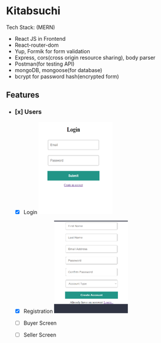 # Kitabsuchi 
Tech Stack:
(MERN)
- React JS in Frontend
- React-router-dom
- Yup, Formik for form validation
- Express, cors(cross origin resource sharing), body parser
- Postman(for testing API)
- mongoDB, mongoose(for database)
- bcrypt for password hash(encrypted form)

## Features

-  ### [x] Users
    - [x] Login
      <img src="snipp/Login.png" height="250px" width="200px">

    - [x] Registration
      <img src="snipp/Signup.png" height="250px" width="200px">

    - [ ] Buyer Screen
    - [ ] Seller Screen  



